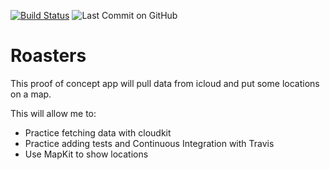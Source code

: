 [![Build Status](https://travis-ci.org/multitudes/Roasters.png?branch=master)](https://travis-ci.org/multitudes/Roasters})  ![Last Commit on GitHub](https://img.shields.io/github/last-commit/multitudes/Roasters.svg)

# Roasters

This proof of concept app will pull data from icloud and put some locations on a map.

This will allow me to:
- Practice fetching data with cloudkit
- Practice adding tests and Continuous Integration with Travis
- Use MapKit to show locations
